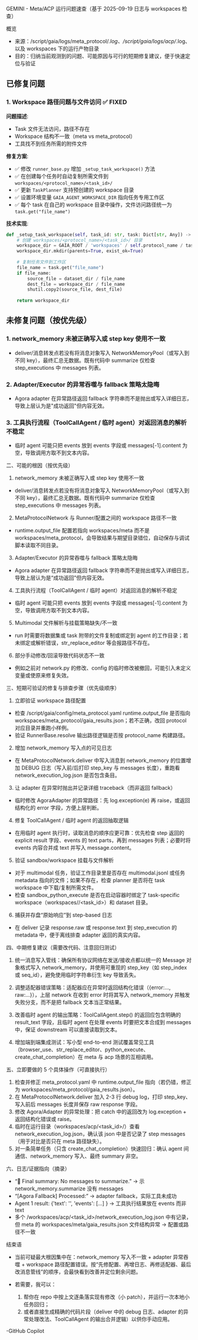 GEMINI - Meta/ACP 运行问题速查（基于 2025-09-19 日志与 workspaces 检查）

概览
- 来源：/script/gaia/logs/meta_protocol/*.log、/script/gaia/logs/acp/*.log、以及 workspaces 下的运行产物目录
- 目的：归纳当前观测到的问题、可能原因与可行的短期修复建议，便于快速定位与验证

## 已修复问题

### 1. Workspace 路径问题与文件访问 ✅ FIXED

**问题描述**: 
- Task 文件无法访问，路径不存在
- Workspace 结构不一致（meta vs meta_protocol）
- 工具找不到任务所需的附件文件

**修复方案**: 
- ✅ 修改 `runner_base.py` 增加 `_setup_task_workspace()` 方法
- ✅ 在创建每个任务时自动复制所需文件到 `workspaces/<protocol_name>/<task_id>/` 
- ✅ 更新 `TaskPlanner` 支持预创建的 workspace 目录
- ✅ 设置环境变量 `GAIA_AGENT_WORKSPACE_DIR` 指向任务专用工作区
- ✅ 每个 task 在自己的 workspace 目录中操作，文件访问路径统一为 `task.get("file_name")`

**技术实现**:
```python
def _setup_task_workspace(self, task_id: str, task: Dict[str, Any]) -> Path:
    # 创建 workspaces/<protocol_name>/<task_id>/ 目录
    workspace_dir = GAIA_ROOT / 'workspaces' / self.protocol_name / task_id
    workspace_dir.mkdir(parents=True, exist_ok=True)
    
    # 复制任务文件到工作区
    file_name = task.get("file_name") 
    if file_name:
        source_file = dataset_dir / file_name
        dest_file = workspace_dir / file_name
        shutil.copy2(source_file, dest_file)
    
    return workspace_dir
```

## 未修复问题（按优先级）

### 1. network_memory 未被正确写入或 step key 使用不一致
- deliver/消息转发点若没有将消息对象写入 NetworkMemoryPool（或写入到不同 key），最终汇总无数据。既有代码中 summarize 仅检查 step_executions 中 messages 列表。

### 2. Adapter/Executor 的异常吞噬与 fallback 策略太隐晦
- Agora adapter 在异常路径返回 fallback 字符串而不是抛出或写入详细日志，导致上层认为是"成功返回"但内容无效。

### 3. 工具执行流程（ToolCallAgent / 临时 agent）对返回消息的解析不稳定
- 临时 agent 可能只把 events 放到 events 字段或 messages[-1].content 为空，导致调用方取不到文本内容。


二、可能的根因（按优先级）

1) network_memory 未被正确写入或 step key 使用不一致
- deliver/消息转发点若没有将消息对象写入 NetworkMemoryPool（或写入到不同 key），最终汇总无数据。既有代码中 summarize 仅检查 step_executions 中 messages 列表。

2) MetaProtocolNetwork 与 Runner/配置之间的 workspace 路径不一致
- runtime.output_file 配置若指向 workspaces/meta 而不是 workspaces/meta_protocol，会导致结果与期望目录错位，自动保存与调试脚本读取不同目录。

3) Adapter/Executor 的异常吞噬与 fallback 策略太隐晦
- Agora adapter 在异常路径返回 fallback 字符串而不是抛出或写入详细日志，导致上层认为是“成功返回”但内容无效。

4) 工具执行流程（ToolCallAgent / 临时 agent）对返回消息的解析不稳定
- 临时 agent 可能只把 events 放到 events 字段或 messages[-1].content 为空，导致调用方取不到文本内容。

5) Multimodal 文件解析与挂载策略缺失/不一致
- run 时需要将数据集或 task 附带的文件复制或绑定到 agent 的工作目录；若未绑定或解析错误，str_replace_editor 等会报路径不存在。

6) 部分手动修改/回滚导致代码状态不一致
- 例如之前对 network.py 的修改、config 的临时修改被撤回，可能引入未定义变量或使原来修复失效。


三、短期可验证的修复与排查步骤（优先级顺序）

1) 立即验证 workspace 路径配置
- 检查 /script/gaia/config/meta_protocol.yaml runtime.output_file 是否指向 workspaces/meta_protocol/gaia_results.json；若不正确，改回 protocol 对应目录并重跑小样例。
- 验证 RunnerBase.resolve 输出路径逻辑是否按 protocol_name 构建路径。

2) 增加 network_memory 写入点的可见日志
- 在 MetaProtocolNetwork.deliver 中写入消息到 network_memory 的位置增加 DEBUG 日志（写入前/后打印 step_key 与 messages 长度），重跑看 network_execution_log.json 是否包含条目。

3) 让 adapter 在异常时抛出并记录详细 traceback（而非返回 fallback）
- 临时修改 AgoraAdapter 的异常路径：先 log.exception(e) 再 raise，或返回结构化的 error 字段，方便上层判断。

4) 修复 ToolCallAgent / 临时 agent 的返回抽取逻辑
- 在用临时 agent 执行时，读取消息的顺序应更可靠：优先检查 step 返回的 explicit result 字段、events 的 text parts，再到 messages 列表；必要时将 events 内容合并成 text 并写入 message.content。

5) 验证 sandbox/workspace 挂载与文件解析
- 对于 multimodal 任务，验证工作目录里是否存在 multimodal.jsonl 或任务 metadata 指向的文件；如果不存在，检查 planner 是否将在 task workspace 中下载/复制所需文件。
- 检查 sandbox_python_execute 是否在启动容器时绑定了 task-specific workspace（workspaces/<protocol>/<task_id>）和 dataset 目录。

6) 捕获并存盘“原始响应”到 step-based 日志
- 在 deliver 记录 response.raw 或 response.text 到 step_execution 的 metadata 中，便于离线排查 adapter 返回的真实内容。


四、中期修复建议（需要改代码、注意回归测试）

1) 统一消息写入管线：确保所有协议网络在发送/接收点都以统一的 Message 对象格式写入 network_memory，并使用可重现的 step_key（如 step_index 或 seq_id），避免使用临时字符串衍生 key 导致丢失。

2) 调整适配器错误策略：适配器应在异常时返回结构化错误（{error:..., raw:...}），上层 network 在收到 error 时将其写入 network_memory 并触发失败分支，而不是把 fallback 文本当正常结果。

3) 改善临时 agent 的输出策略：ToolCallAgent.step() 的返回应包含明确的 result_text 字段，且临时 agent 在处理 events 时要把文本合成到 messages 中，保证 downstream 可以直接读取到文本。

4) 增加端到端集成测试：写小型 end-to-end 测试覆盖常见工具（browser_use、str_replace_editor、python_execute、create_chat_completion）在 meta 与 acp 场景的互相调用。


五、立即要做的 5 个具体操作（可直接执行）

1. 检查并修正 meta_protocol.yaml 中 runtime.output_file 指向（若仍错，修正为 workspaces/meta_protocol/gaia_results.json）。
2. 在 MetaProtocolNetwork.deliver 加入 2-3 行 debug log，打印 step_key、写入前后 messages 长度并保存 raw response 字段。
3. 修改 Agora/Adapter 的异常处理：把 catch 中的返回改为 log.exception + 返回结构化错误或 raise。
4. 临时在运行目录（workspaces/acp/<task_id>/）查看 network_execution_log.json，确认该 json 中是否记录了 step messages（用于对比是否只在 meta 路径缺失）。
5. 对一条简单任务（只含 create_chat_completion）快速回归：确认 agent 间通信、network_memory 写入、最终 summary 非空。


六、日志/证据指向（摘录）
- “📝 Final summary: No messages to summarize.” → 示 network_memory.summarize 没有 messages
- “[Agora Fallback] Processed:” → adapter fallback，实际工具未成功
- Agent 1 result: {'text': '', 'events': [...] } → 工具执行结果放在 events 而非 text
- 多个 /workspaces/acp/<task_id>/network_execution_log.json 中有记录，但 meta 的 workspaces/meta/gaia_results.json 文件结构异常 → 配置或路径不一致


结束语
- 当前可疑最大根因集中在：network_memory 写入不一致 + adapter 异常吞噬 + workspace 路径配置错误。按“先修配置、再增日志、再修适配器、最后改消息管线”的顺序，会最快看到改善并定位剩余问题。

- 若需要，我可以：
  1) 帮你在 repo 中按上文逐条落实现有修改（小 patch），并运行一次本地小任务回归；
  2) 或者直接生成精确的代码片段（deliver 中的 debug 日志、adapter 的异常处理改法、ToolCallAgent 的输出合并逻辑）以供你手动应用。

-GitHub Copilot
